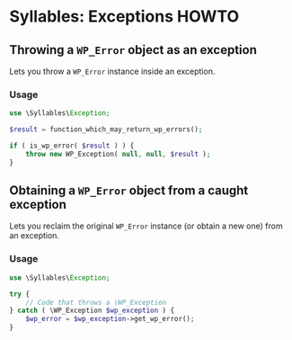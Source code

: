 # Syllables: Exceptions HOWTO

## Throwing a `WP_Error` object as an exception

Lets you throw a `WP_Error` instance inside an exception.

### Usage

```php
use \Syllables\Exception;

$result = function_which_may_return_wp_errors();

if ( is_wp_error( $result ) ) {
    throw new WP_Exception( null, null, $result );
}
```

## Obtaining a `WP_Error` object from a caught exception

Lets you reclaim the original `WP_Error` instance (or obtain a new one) from an exception.

### Usage

```php
use \Syllables\Exception;

try {
    // Code that throws a \WP_Exception
} catch ( \WP_Exception $wp_exception ) {
    $wp_error = $wp_exception->get_wp_error();
}
```
